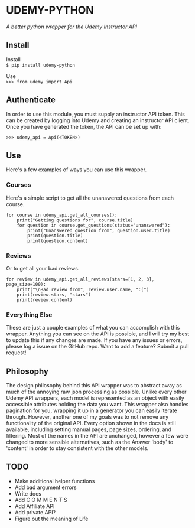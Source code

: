 # **UDEMY-PYTHON**
_A better python wrapper for the Udemy Instructor API_

## Install
Install  
`$ pip install udemy-python`

Use  
`>>> from udemy import Api`

## Authenticate
In order to use this module, you must supply an instructor API token. 
This can be created by logging into Udemy and creating an instructor API client. 
Once you have generated the token, the API can be set up with:

`>>> udemy_api = Api(<TOKEN>)`

## Use
Here's a few examples of ways you can use this wrapper.
### Courses
Here's a simple script to get all the unanswered questions from each course.

    for course in udemy_api.get_all_courses():
        print("Getting questions for", course.title)
        for question in course.get_questions(status="unanswered"):
            print("Unanswered question from", question.user.title)
            print(question.title)
            print(question.content)
        
### Reviews
Or to get all your bad reviews.

    for review in udemy_api.get_all_reviews(stars=[1, 2, 3], page_size=100):
        print("\nBad review from", review.user.name, ":(")
        print(review.stars, "stars")
        print(review.content)
    

### Everything Else
These are just a couple examples of what you can accomplish with this wrapper. Anything
you can see on the API is possible, and I will try my best to update this if any changes
are made. If you have any issues or errors, please log a issue on the GitHub repo. Want 
to add a feature? Submit a pull request!


## Philosophy
The design philosophy behind this API wrapper was to abstract away as much of the 
annoying raw json processing as possible. Unlike every other Udemy API wrappers, each
model is represented as an object with easily accessible attributes holding the data you
want. This wrapper also handles pagination for you, wrapping it up in a generator you can
easily iterate through. However, another one of my goals was to not remove any functionality 
of the original API. Every option shown in the docs is still available, including setting
manual pages, page sizes, ordering, and filtering. Most of the names in the API are
unchanged, however a few were changed to more sensible alternatives, such as the Answer
'body' to 'content' in order to stay consistent with the other models. 

## TODO
* Make additional helper functions
* Add bad argument errors
* Write docs
* Add C O M M E N T S
* Add Affiliate API
* Add private API?
* Figure out the meaning of Life
